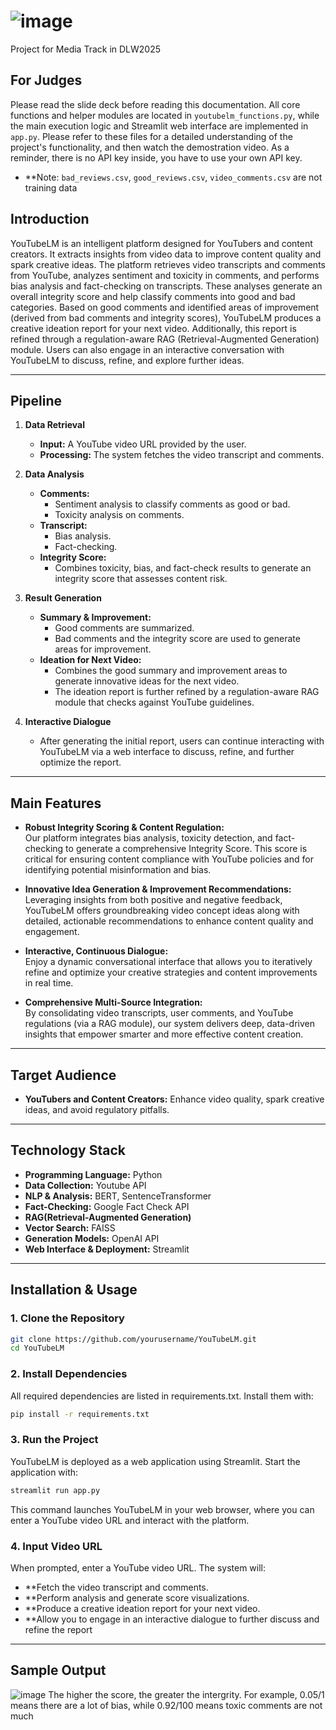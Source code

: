 # ![image](https://github.com/user-attachments/assets/a7926355-c424-4d7b-ac87-512e2ca67e34)


Project for Media Track in DLW2025

## For Judges
Please read the slide deck before reading this documentation. All core functions and helper modules are located in `youtubelm_functions.py`, while the main execution logic and Streamlit web interface are implemented in `app.py`. Please refer to these files for a detailed understanding of the project's functionality, and then watch the demostration video. As a reminder, there is no API key inside, you have to use your own API key.
- **Note: `bad_reviews.csv`, `good_reviews.csv`, `video_comments.csv` are not training data

## Introduction
YouTubeLM is an intelligent platform designed for YouTubers and content creators. It extracts insights from video data to improve content quality and spark creative ideas. The platform retrieves video transcripts and comments from YouTube, analyzes sentiment and toxicity in comments, and performs bias analysis and fact-checking on transcripts. These analyses generate an overall integrity score and help classify comments into good and bad categories. Based on good comments and identified areas of improvement (derived from bad comments and integrity scores), YouTubeLM produces a creative ideation report for your next video. Additionally, this report is refined through a regulation-aware RAG (Retrieval-Augmented Generation) module. Users can also engage in an interactive conversation with YouTubeLM to discuss, refine, and explore further ideas.

---

## Pipeline

1. **Data Retrieval**  
   - **Input:** A YouTube video URL provided by the user.  
   - **Processing:** The system fetches the video transcript and comments.

2. **Data Analysis**  
   - **Comments:**  
     - Sentiment analysis to classify comments as good or bad.  
     - Toxicity analysis on comments.
   - **Transcript:**  
     - Bias analysis.  
     - Fact-checking.
   - **Integrity Score:**  
     - Combines toxicity, bias, and fact-check results to generate an integrity score that assesses content risk.

3. **Result Generation**  
   - **Summary & Improvement:**  
     - Good comments are summarized.  
     - Bad comments and the integrity score are used to generate areas for improvement.
   - **Ideation for Next Video:**  
     - Combines the good summary and improvement areas to generate innovative ideas for the next video.  
     - The ideation report is further refined by a regulation-aware RAG module that checks against YouTube guidelines.

4. **Interactive Dialogue**  
   - After generating the initial report, users can continue interacting with YouTubeLM via a web interface to discuss, refine, and further optimize the report.

---

## Main Features

- **Robust Integrity Scoring & Content Regulation:**  
  Our platform integrates bias analysis, toxicity detection, and fact-checking to generate a comprehensive Integrity Score. This score is critical for ensuring content compliance with YouTube policies and for identifying potential misinformation and bias.

- **Innovative Idea Generation & Improvement Recommendations:**  
  Leveraging insights from both positive and negative feedback, YouTubeLM offers groundbreaking video concept ideas along with detailed, actionable recommendations to enhance content quality and engagement.

- **Interactive, Continuous Dialogue:**  
  Enjoy a dynamic conversational interface that allows you to iteratively refine and optimize your creative strategies and content improvements in real time.

- **Comprehensive Multi-Source Integration:**  
  By consolidating video transcripts, user comments, and YouTube regulations (via a RAG module), our system delivers deep, data-driven insights that empower smarter and more effective content creation.

---

## Target Audience

- **YouTubers and Content Creators:** Enhance video quality, spark creative ideas, and avoid regulatory pitfalls.

---

## Technology Stack

- **Programming Language:** Python
- **Data Collection:** Youtube API 
- **NLP & Analysis:** BERT, SentenceTransformer  
- **Fact-Checking:** Google Fact Check API
- **RAG(Retrieval-Augmented Generation)**
- **Vector Search:** FAISS  
- **Generation Models:** OpenAI API  
- **Web Interface & Deployment:** Streamlit  

---

## Installation & Usage

### 1. Clone the Repository

```bash
git clone https://github.com/yourusername/YouTubeLM.git
cd YouTubeLM
```

### 2. Install Dependencies
All required dependencies are listed in requirements.txt. Install them with:

```bash
pip install -r requirements.txt
```

### 3. Run the Project
YouTubeLM is deployed as a web application using Streamlit. Start the application with:

```bash
streamlit run app.py
```
This command launches YouTubeLM in your web browser, where you can enter a YouTube video URL and interact with the platform.

### 4. Input Video URL
When prompted, enter a YouTube video URL. The system will:

- **Fetch the video transcript and comments.
- **Perform analysis and generate score visualizations.
- **Produce a creative ideation report for your next video.
- **Allow you to engage in an interactive dialogue to further discuss and refine the report

---

## Sample Output
![image](https://github.com/user-attachments/assets/b13dc7e5-e7b9-4334-88db-484008ff1b88)
The higher the score, the greater the intergrity. For example, 0.05/1 means there are a lot of bias, while 0.92/100 means toxic comments are not much

